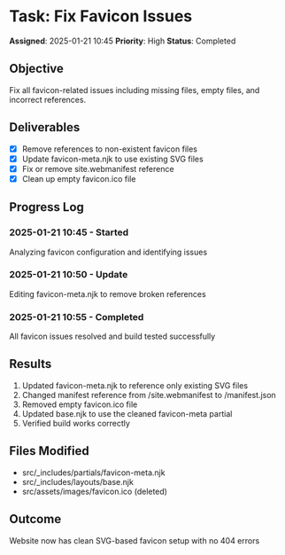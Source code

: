 # Task: Fix Favicon Issues
**Assigned**: 2025-01-21 10:45
**Priority**: High
**Status**: Completed

## Objective
Fix all favicon-related issues including missing files, empty files, and incorrect references.

## Deliverables
- [x] Remove references to non-existent favicon files
- [x] Update favicon-meta.njk to use existing SVG files
- [x] Fix or remove site.webmanifest reference
- [x] Clean up empty favicon.ico file

## Progress Log
### 2025-01-21 10:45 - Started
Analyzing favicon configuration and identifying issues

### 2025-01-21 10:50 - Update
Editing favicon-meta.njk to remove broken references

### 2025-01-21 10:55 - Completed
All favicon issues resolved and build tested successfully

## Results
1. Updated favicon-meta.njk to reference only existing SVG files
2. Changed manifest reference from /site.webmanifest to /manifest.json
3. Removed empty favicon.ico file
4. Updated base.njk to use the cleaned favicon-meta partial
5. Verified build works correctly

## Files Modified
- src/_includes/partials/favicon-meta.njk
- src/_includes/layouts/base.njk
- src/assets/images/favicon.ico (deleted)

## Outcome
Website now has clean SVG-based favicon setup with no 404 errors